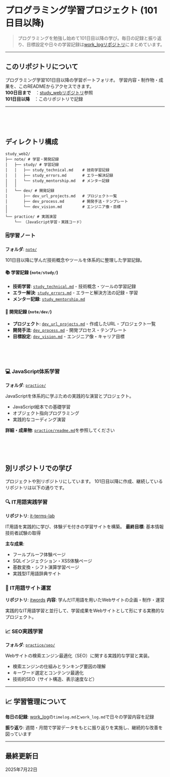 # プログラミング学習プロジェクト (101日目以降)

> プログラミングを勉強し始めて101日目以降の学び。毎日の記録と振り返り、目標設定や日々の学習記録は[work_logリポジトリ](../work_log/)にまとめています。

---

## このリポジトリについて
プログラミング学習101日目以降の学習ポートフォリオ。
学習内容・制作物・成果を、このREADMEからアクセスできます。
<br>
**100日目まで**　：[study_webリポジトリ](https://github.com/rin5uron/study_web)参照  
**101日目以降**　：このリポジトリで記録


---
<br><br><br>

## ディレクトリ構成

```
study_web2/
├── note/ # 学習・開発記録
│   ├── study/ # 学習記録
│   │   ├── study_technical.md    # 技術学習記録
│   │   ├── study_errors.md       # エラー解決記録
│   │   └── study_mentorship.md   # メンター記録
│   │
│   └── dev/ # 開発記録
│       ├── dev_url_projects.md   # プロジェクト一覧
│       ├── dev_process.md        # 開発手法・テンプレート
│       └── dev_vision.md         # エンジニア像・目標
│
└── practice/ # 実践演習
    └── （JavaScript学習・実践コード）
```

### 🗒️学習ノート
**フォルダ**: [`note/`](note/)

101日目以降に学んだ技術概念やツールを体系的に整理した学習記録。

#### 📚 学習記録 (`note/study/`)
- **技術学習**: [`study_technical.md`](note/study/study_technical.md) - 技術概念・ツールの学習記録
- **エラー解決**: [`study_errors.md`](note/study/study_errors.md) - エラーと解決方法の記録・学習
- **メンター記録**: [`study_mentorship.md`](note/study/study_mentorship.md) 

#### 🔧 開発記録 (`note/dev/`)
- **プロジェクト**: [`dev_url_projects.md`](note/dev/dev_url_projects.md) - 作成したURL・プロジェクト一覧
- **開発手法**: [`dev_process.md`](note/dev/dev_process.md) - 開発プロセス・テンプレート
- **目標設定**: [`dev_vision.md`](note/dev/dev_vision.md) - エンジニア像・キャリア目標

<br><br><br>

### 💻 JavaScript体系学習
**フォルダ**: [`practice/`](practice/)

JavaScriptを体系的に学ぶための実践的な演習とプロジェクト。
- JavaScript絵本での基礎学習
- オブジェクト指向プログラミング
- 実践的なコーディング演習

**詳細・成果物**: [`practice/readme.md`](practice/readme.md)を参照してください

<br><br><br>
## 別リポジトリでの学び

プロジェクトや別リポジトリにしています。
101日目以降に作成、継続しているリポジトリは以下の通りです。
### 🔍 IT用語実践学習
**リポジトリ**: [it-terms-lab](https://github.com/rin5uron/it-terms-lab)

IT用語を実践的に学び、体験デモ付きの学習サイトを構築。
**最終目標**: 基本情報技術者試験の取得

**主な成果**:
- フールプルーフ体験ページ
- SQLインジェクション・XSS体験ページ  
- 基数変換・シフト演算学習ページ
- 実践型IT用語辞典サイト

### 📖 IT用語サイト運営
**リポジトリ**: [itwords](https://github.com/rin5uron/itwords)
**内容**: 学んだIT用語を用いたWebサイトの企画・制作・運営

実践的なIT用語学習と並行して、学習成果をWebサイトとして形にする実務的なプロジェクト。

### 📈 SEO実践学習
**フォルダ**: [`practice/seo/`](practice/seo/)

Webサイトの検索エンジン最適化（SEO）に関する実践的な学習と実装。
- 検索エンジンの仕組みとランキング要因の理解
- キーワード選定とコンテンツ最適化
- 技術的SEO（サイト構造、表示速度など）

---



## 📈 学習管理について

**毎日の記録**: [work_log](https://github.com/rin5uron/work_log)の`timelog.md`と`work_log.md`で日々の学習内容を記録

**振り返り**: 週間・月間で学習データをもとに振り返りを実施し、継続的な改善を図っています

---

## 最終更新日

2025年7月22日
